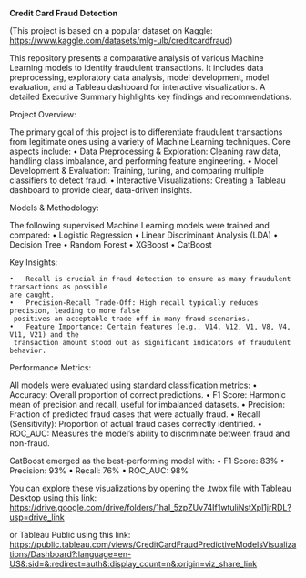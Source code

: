 **Credit Card Fraud Detection**

(This project is based on a popular dataset on Kaggle: https://www.kaggle.com/datasets/mlg-ulb/creditcardfraud)

This repository presents a comparative analysis of various Machine Learning models to identify fraudulent transactions. It includes data preprocessing, exploratory data analysis, model development, model evaluation, and a Tableau dashboard for interactive visualizations. A detailed Executive Summary highlights key findings and recommendations.

Project Overview:

The primary goal of this project is to differentiate fraudulent transactions from legitimate ones using a variety of Machine Learning techniques. Core aspects include:
	•	Data Preprocessing & Exploration: Cleaning raw data, handling class imbalance, and performing feature engineering.
	•	Model Development & Evaluation: Training, tuning, and comparing multiple classifiers to detect fraud.
	•	Interactive Visualizations: Creating a Tableau dashboard to provide clear, data-driven insights.

 Models & Methodology:

  The following supervised Machine Learning models were trained and compared:
  •	Logistic Regression
  •	Linear Discriminant Analysis (LDA)
  •	Decision Tree
  •	Random Forest
  •	XGBoost
  •	CatBoost

 Key Insights:

 	•	Recall is crucial in fraud detection to ensure as many fraudulent transactions as possible
    are caught.
	•	Precision-Recall Trade-Off: High recall typically reduces precision, leading to more false
     positives—an acceptable trade-off in many fraud scenarios.
	•	Feature Importance: Certain features (e.g., V14, V12, V1, V8, V4, V11, V21) and the
     transaction amount stood out as significant indicators of fraudulent behavior.

 Performance Metrics:

 All models were evaluated using standard classification metrics:
 	•	Accuracy: Overall proportion of correct predictions.
	•	F1 Score: Harmonic mean of precision and recall, useful for imbalanced datasets.
	•	Precision: Fraction of predicted fraud cases that were actually fraud.
	•	Recall (Sensitivity): Proportion of actual fraud cases correctly identified.
	•	ROC_AUC: Measures the model’s ability to discriminate between fraud and non-fraud.


CatBoost emerged as the best-performing model with:
	•	F1 Score: 83%
	•	Precision: 93%
	•	Recall: 76%
	•	ROC_AUC: 98%

 You can explore these visualizations by opening the .twbx file with Tableau Desktop using this link: https://drive.google.com/drive/folders/1haI_5zpZUv74If1wtuliNstXpl1jrRDL?usp=drive_link
 
 or Tableau Public using this link: https://public.tableau.com/views/CreditCardFraudPredictiveModelsVisualizations/Dashboard?:language=en-US&:sid=&:redirect=auth&:display_count=n&:origin=viz_share_link
